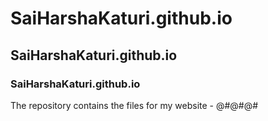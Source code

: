 # SaiHarshaKaturi.github.io
## SaiHarshaKaturi.github.io
### SaiHarshaKaturi.github.io

The repository contains the files for my website - @#@#@#
